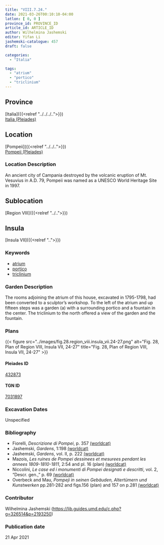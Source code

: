 ```yaml
---
title: "VIII.7.24."
date: 2021-03-26T00:10:10-04:00
latlon: [ 0, 0 ]
province_id: PROVINCE_ID
article_id: ARTICLE_ID
author: Wilhelmina Jashemski
editor: Yifan Li
jashemski-catalogue: 457
draft: false

categories:
  - "Italia"

tags:
  - "atrium"
  - "portico"
  - "triclinium"
---
```


## Province
[Italia]({{<relref "../../../..">}}) \
[Italia (Pleiades)](https://pleiades.stoa.org/places/1052)

## Location
[Pompeii]({{<relref "../../..">}}) \
[Pompeii (Pleiades)](https://pleiades.stoa.org/places/433032)

### Location Description
An ancient city of Campania destroyed by the volcanic eruption of Mt. Vesuvius in A.D. 79, Pompeii was named as a UNESCO World Heritage Site in 1997.

## Sublocation
[Region VIII]({{<relref "../..">}})

## Insula
[Insula VII]({{<relref "..">}})

### Keywords
 - [atrium](http://vocab.getty.edu/page/aat/300004097)
 - [portico](http://vocab.getty.edu/page/aat/300004145)
 - [triclinium](http://vocab.getty.edu/page/aat/300004359)

### Garden Description
 The rooms adjoining the atrium of this house, excavated in 1795-1798, had been converted to a sculptor’s workshop. To the left of the atrium and up fifteen steps was a garden (a) with a surrounding portico and a fountain in the center. The triclinium to the north offered a view of the garden and the fountain.

### Plans
 {{< figure src="../images/fig.28.region_viii.insula_vii.24-27.png" alt="Fig. 28, Plan of Region VIII, Insula VII, 24-27" title="Fig. 28, Plan of Region VIII, Insula VII, 24-27" >}}

#### Pleiades ID
[432873](https://pleiades.stoa.org/places/538911200)

#### TGN ID
[7031897](http://vocab.getty.edu/page/tgn/2053030)

###  Excavation Dates
Unspecified

### Bibliography
* Fiorelli, *Descrizione di Pompei*, p. 357 [(worldcat)](http://www.worldcat.org/oclc/1198324804)
* Jashemski, *Gardens*, 1:198 [(worldcat)](http://www.worldcat.org/oclc/1047945215)
* Jashemski, *Gardens*, vol. II, p. 222 [(worldcat)](http://www.worldcat.org/oclc/1113367431)
* Mazois, *Les ruines de Pompei dessinees et mesurees pendant les annees 1809-1810-1811*, 2:54 and pl. 16 (plan) [(worldcat)](http://www.worldcat.org/oclc/457565631)
* Niccolini, *Le case ed i monumenti di Pompei designati e descritti*, vol. 2, “Descr. gen.,” p. 69 [(worldcat)](http://www.worldcat.org/oclc/906755593)
* Overbeck and Mau, *Pompeji in seinen Gebäuden, Altertümern und Kunstwerken* pp.281-282 and figs.156 (plan) and 157 on p.281 [(worldcat)](http://www.worldcat.org/oclc/1189285747)

### Contributor
Wilhelmina Jashemski (https://lib.guides.umd.edu/c.php?g=326514&p=2193250)

### Publication date

21 Apr 2021
